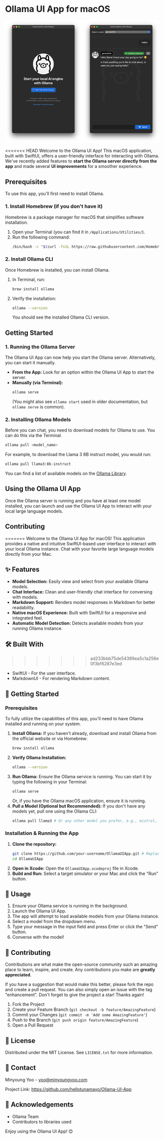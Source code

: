 # Ollama UI App for macOS

![Ollama UI App preview image](ollama_preview.png) <!-- Consider updating this preview image if UI improvements are significant -->

<<<<<<< HEAD
Welcome to the Ollama UI App! This macOS application, built with SwiftUI, offers a user-friendly interface for interacting with Ollama. We've recently added features to **start the Ollama server directly from the app** and made several **UI improvements** for a smoother experience.

## Prerequisites

To use this app, you'll first need to install Ollama.

### 1. Install Homebrew (if you don't have it)

Homebrew is a package manager for macOS that simplifies software installation.

1.  Open your Terminal (you can find it in `/Applications/Utilities/`).
2.  Run the following command:
    ```bash
    /bin/bash -c "$(curl -fsSL https://raw.githubusercontent.com/Homebrew/install/HEAD/install.sh)"
    ```

### 2. Install Ollama CLI

Once Homebrew is installed, you can install Ollama.

1.  In Terminal, run:
    ```bash
    brew install ollama
    ```
2.  Verify the installation:
    ```bash
    ollama --version
    ```
    You should see the installed Ollama CLI version.

## Getting Started

### 1. Running the Ollama Server

The Ollama UI App can now help you start the Ollama server. Alternatively, you can start it manually.

*   **From the App:** Look for an option within the Ollama UI App to start the server.
*   **Manually (via Terminal):**
    ```bash
    ollama serve
    ```
    (You might also see `ollama start` used in older documentation, but `ollama serve` is common).

### 2. Installing Ollama Models

Before you can chat, you need to download models for Ollama to use. You can do this via the Terminal.

```bash
ollama pull <model_name>
```
For example, to download the Llama 3 8B instruct model, you would run:
```bash
ollama pull llama3:8b-instruct
```
You can find a list of available models on the [Ollama Library](https://ollama.com/library).

## Using the Ollama UI App

Once the Ollama server is running and you have at least one model installed, you can launch and use the Ollama UI App to interact with your local large language models.

## Contributing
=======
Welcome to the Ollama UI App for macOS! This application provides a native and intuitive SwiftUI-based user interface to interact with your local Ollama instance. Chat with your favorite large language models directly from your Mac.

## ✨ Features

*   **Model Selection:** Easily view and select from your available Ollama models.
*   **Chat Interface:** Clean and user-friendly chat interface for conversing with models.
*   **Markdown Support:** Renders model responses in Markdown for better readability.
*   **Native macOS Experience:** Built with SwiftUI for a responsive and integrated feel.
*   **Automatic Model Detection:** Detects available models from your running Ollama instance.

## 🛠️ Built With
>>>>>>> ad233bbb75de54389ea5c1a256e0f3bf6287e3ed

*   SwiftUI - For the user interface.
*   MarkdownUI - For rendering Markdown content.

## 🚀 Getting Started

### Prerequisites

To fully utilize the capabilities of this app, you'll need to have Ollama installed and running on your system.

1.  **Install Ollama:**
    If you haven't already, download and install Ollama from the official website or via Homebrew:
    ```bash
    brew install ollama
    ```
2.  **Verify Ollama Installation:**
    ```bash
    ollama --version
    ```
3.  **Run Ollama:**
    Ensure the Ollama service is running. You can start it by typing the following in your Terminal:
    ```bash
    ollama serve
    ```
    Or, if you have the Ollama macOS application, ensure it is running.
4.  **Pull a Model (Optional but Recommended):**
    If you don't have any models yet, pull one using the Ollama CLI:
    ```bash
    ollama pull llama3 # Or any other model you prefer, e.g., mistral, gemma
    ```

### Installation & Running the App

1.  **Clone the repository:**
    ```bash
    git clone https://github.com/your-username/OllamaUIApp.git # Replace with your repo URL
    cd OllamaUIApp
    ```
2.  **Open in Xcode:**
    Open the `OllamaUIApp.xcodeproj` file in Xcode.
3.  **Build and Run:**
    Select a target simulator or your Mac and click the "Run" button.

## 📖 Usage

1.  Ensure your Ollama service is running in the background.
2.  Launch the Ollama UI App.
3.  The app will attempt to load available models from your Ollama instance.
4.  Select a model from the dropdown menu.
5.  Type your message in the input field and press Enter or click the "Send" button.
6.  Converse with the model!

## 🤝 Contributing

Contributions are what make the open-source community such an amazing place to learn, inspire, and create. Any contributions you make are **greatly appreciated**.

If you have a suggestion that would make this better, please fork the repo and create a pull request. You can also simply open an issue with the tag "enhancement".
Don't forget to give the project a star! Thanks again!

1.  Fork the Project
2.  Create your Feature Branch (`git checkout -b feature/AmazingFeature`)
3.  Commit your Changes (`git commit -m 'Add some AmazingFeature'`)
4.  Push to the Branch (`git push origin feature/AmazingFeature`)
5.  Open a Pull Request

## 📜 License

Distributed under the MIT License. See `LICENSE.txt` for more information.

## 📧 Contact

Minyoung Yoo - yoo@minyoungyoo.com

Project Link: https://github.com/hellotunamayo/Ollama-UI-App

## 🙏 Acknowledgements

*   Ollama Team
*   Contributors to libraries used

Enjoy using the Ollama UI App! 😊

